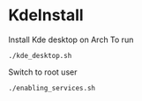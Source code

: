 # KdeInstall
 Install Kde desktop on Arch
 To run
 ```
 ./kde_desktop.sh
 ```
 Switch to root user
 ```
 ./enabling_services.sh
 ```